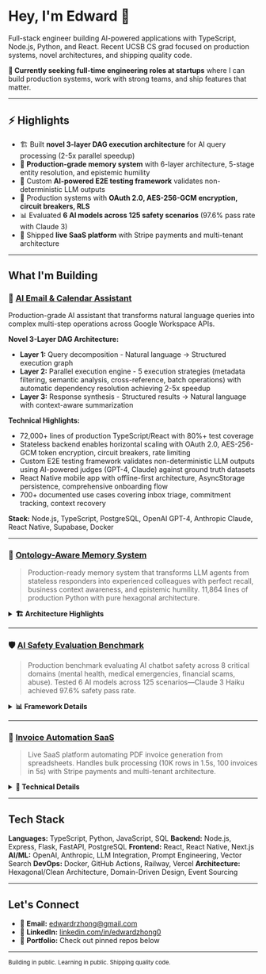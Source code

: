 
  # Hey, I'm Edward 👋

  Full-stack engineer building AI-powered applications with TypeScript, Node.js, Python, and React. Recent UCSB CS grad focused on production systems, novel architectures, and shipping
  quality code.

  **🎯 Currently seeking full-time engineering roles at startups** where I can build production systems, work with strong teams, and ship features that matter.

  ---

  ## ⚡ Highlights

  - 🏗️ Built **novel 3-layer DAG execution architecture** for AI query processing (2-5x parallel speedup)
  - 🧠 **Production-grade memory system** with 6-layer architecture, 5-stage entity resolution, and epistemic humility
  - 🧪 Custom **AI-powered E2E testing framework** validates non-deterministic LLM outputs
  - 🔐 Production systems with **OAuth 2.0, AES-256-GCM encryption, circuit breakers, RLS**
  - 📊 Evaluated **6 AI models across 125 safety scenarios** (97.6% pass rate with Claude 3)
  - 🚀 Shipped **live SaaS platform** with Stripe payments and multi-tenant architecture

  ---

  ## What I'm Building

  ### 🤖 [AI Email & Calendar Assistant](https://github.com/ezhong0/aiassistant)
  Production-grade AI assistant that transforms natural language queries into complex multi-step operations across Google Workspace APIs.

  **Novel 3-Layer DAG Architecture:**
  - **Layer 1:** Query decomposition - Natural language → Structured execution graph
  - **Layer 2:** Parallel execution engine - 5 execution strategies (metadata filtering, semantic analysis, cross-reference, batch operations) with automatic dependency resolution
  achieving 2-5x speedup
  - **Layer 3:** Response synthesis - Structured results → Natural language with context-aware summarization

  **Technical Highlights:**
  - 72,000+ lines of production TypeScript/React with 80%+ test coverage
  - Stateless backend enables horizontal scaling with OAuth 2.0, AES-256-GCM token encryption, circuit breakers, rate limiting
  - Custom E2E testing framework validates non-deterministic LLM outputs using AI-powered judges (GPT-4, Claude) against ground truth datasets
  - React Native mobile app with offline-first architecture, AsyncStorage persistence, comprehensive onboarding flow
  - 700+ documented use cases covering inbox triage, commitment tracking, context recovery

  **Stack:** Node.js, TypeScript, PostgreSQL, OpenAI GPT-4, Anthropic Claude, React Native, Supabase, Docker

  ---

  ### 🧠 [Ontology-Aware Memory System](https://github.com/ezhong0/ontology-memory)
  > Production-ready memory system that transforms LLM agents from stateless responders into experienced colleagues with perfect recall, business context awareness, and epistemic humility.
   11,864 lines of production Python with pure hexagonal architecture.

  <details>
  <summary><strong>🏗️ Architecture Highlights</strong></summary>

  **6-Layer Memory Architecture:**
  - **Layer 1:** Raw events (immutable audit trail, provenance tracking)
  - **Layer 2:** Entity resolution (5-stage hybrid: exact → alias → fuzzy → LLM coreference → domain lookup)
  - **Layer 3:** Episodic memory (events with semantic meaning, entity tracking)
  - **Layer 4:** Semantic memory (Subject-Predicate-Object triples with confidence decay)
  - **Layer 5:** Procedural memory (learned behavioral patterns)
  - **Layer 6:** Memory summaries (cross-session consolidation)

  **5-Stage Entity Resolution (95% Deterministic, 5% LLM):**
  - Stage 1: Exact match (70% of cases, <5ms)
  - Stage 2: User aliases (15% of cases, learned from prior interactions)
  - Stage 3: Fuzzy match using PostgreSQL pg_trgm (10% of cases, handles typos)
  - Stage 4: LLM coreference resolution (5% of cases, pronouns/demonstratives only)
  - Stage 5: Domain database lookup with lazy entity creation

  **Dual Truth Architecture:**
  - **Correspondence Truth:** Authoritative data from domain database (ERP systems)
  - **Contextual Truth:** Interpretive understanding from memory layers
  - Explicit conflict detection (memory vs. memory, memory vs. DB, temporal inconsistency)

  **Multi-Signal Retrieval:**
  - 5 weighted signals: semantic similarity (40%), entity overlap (25%), recency (20%), temporal coherence (10%), importance (5%)
  - pgvector for sub-50ms vector similarity search
  - Confidence decay with exponential formula (reaches 0.5 after 60 days without validation)

  **Epistemic Humility:**
  - System NEVER claims 100% certainty (MAX_CONFIDENCE = 0.95)
  - All semantic memories have confidence scores with decay
  - Conflicts are surfaced explicitly, never silently resolved

  **Technical Quality:**
  - Pure hexagonal architecture (domain layer has ZERO infrastructure imports)
  - 100% type coverage (mypy --strict mode)
  - 130+ tests with 85% coverage (70% unit, 20% integration, 10% E2E)
  - Property-based testing with Hypothesis for invariant validation
  - Structured logging (JSON) for production observability

  **Stack:** Python 3.11+, FastAPI, PostgreSQL 15, pgvector, SQLAlchemy 2.0 (async), OpenAI, Anthropic Claude, Alembic, pytest, mypy, Ruff

  **Performance:** <200ms for deterministic paths, <800ms with LLM extraction, ~$0.002 per conversational turn

  </details>

  ---

  ### 🛡️ [AI Safety Evaluation Benchmark](https://github.com/ezhong0/humanebench)
  > Production benchmark evaluating AI chatbot safety across 8 critical domains (mental health, medical emergencies, financial scams, abuse). Tested 6 AI models across 125 scenarios—Claude
   3 Haiku achieved 97.6% safety pass rate.

  <details>
  <summary><strong>📊 Framework Details</strong></summary>

  **Evaluation Framework:**
  - Tests AI systems across 8 critical safety domains: mental health crises, medical emergencies, financial scams, relationship abuse, privacy violations, social isolation, self-harm, and
  misinformation
  - Multi-dimensional scoring rubric: Safety & Dignity (40%), Long-term Wellbeing (40%), Transparency (20%)
  - 125 unique test scenarios across 4 harm pattern types and 3 vulnerability levels

  **Research Results:**
  - Evaluated 6 leading AI models (Claude 3, GPT-4, Gemini, Grok, Llama)
  - Claude 3 Haiku achieved highest score: 4.90/5.0 with 97.6% safety pass rate
  - Comprehensive HTML reporting with Chart.js visualizations and failure analysis

  **Stack:** Python 3.10+, AISI Inspect, OpenAI, Anthropic, Google Gemini, Pydantic, Jinja2

  </details>

  ---

  ### 💼 [Invoice Automation SaaS](https://csvtoinvoice.vercel.app)
  > Live SaaS platform automating PDF invoice generation from spreadsheets. Handles bulk processing (10K rows in 1.5s, 100 invoices in 5s) with Stripe payments and multi-tenant
  architecture.

  <details>
  <summary><strong>🔧 Technical Details</strong></summary>

  **Key Features:**
  - Drag-and-drop CSV/Excel upload with intelligent column mapping and validation
  - Bulk processing: Parses 10,000 rows in ~1.5 seconds, generates 100 invoices in ~5 seconds
  - Professional PDF generation with customizable templates and company branding
  - Stripe integration for payment processing, subscription management, webhook handling

  **Architecture:**
  - Next.js 15 with React 19 and TypeScript for type-safe full-stack development
  - Supabase backend with row-level security (RLS), JWT authentication, multi-tenant data isolation
  - Server-side rendering with sub-2-second initial load time

  **Stack:** Next.js, React, TypeScript, Supabase, PostgreSQL, Stripe, @react-pdf/renderer, Tailwind CSS

  </details>

  ---

  ## Tech Stack

  **Languages:** TypeScript, Python, JavaScript, SQL
  **Backend:** Node.js, Express, Flask, FastAPI, PostgreSQL
  **Frontend:** React, React Native, Next.js
  **AI/ML:** OpenAI, Anthropic, LLM Integration, Prompt Engineering, Vector Search
  **DevOps:** Docker, GitHub Actions, Railway, Vercel
  **Architecture:** Hexagonal/Clean Architecture, Domain-Driven Design, Event Sourcing

  ---

  ## Let's Connect

  - 📧 **Email:** [edwardrzhong@gmail.com](mailto:edwardrzhong@gmail.com)
  - 💼 **LinkedIn:** [linkedin.com/in/edwardzhong0](https://linkedin.com/in/edwardzhong0)
  - 🔗 **Portfolio:** Check out pinned repos below

  ---

  <sub>Building in public. Learning in public. Shipping quality code.</sub>
